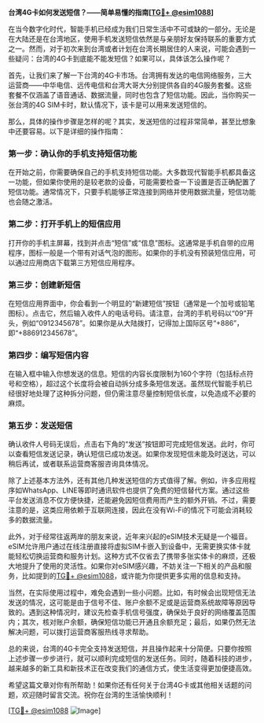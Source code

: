 **台湾4G卡如何发送短信？——简单易懂的指南[[TG💪+ @esim1088](https://t.me/s/esim1088)]**

在当今数字化时代，智能手机已经成为我们日常生活中不可或缺的一部分。无论是在大陆还是在台湾地区，使用手机发送短信依然是与亲朋好友保持联系的重要方式之一。然而，对于初次来到台湾或者计划在台湾长期居住的人来说，可能会遇到一些疑问：台湾的4G卡到底能不能发短信？如果可以，具体该怎么操作呢？

首先，让我们来了解一下台湾的4G卡市场。台湾拥有发达的电信网络服务，三大运营商——中华电信、远传电信和台湾大哥大分别提供各自的4G服务套餐。这些套餐不仅涵盖了语音通话、数据流量，同时也包含了短信功能。因此，当你购买一张台湾的4G SIM卡时，默认情况下，该卡是可以用来发送短信的。

那么，具体的操作步骤是怎样的呢？其实，发送短信的过程非常简单，甚至比想象中还要容易。以下是详细的操作指南：

### **第一步：确认你的手机支持短信功能**
在开始之前，你需要确保自己的手机支持短信功能。大多数现代智能手机都具备这一功能，但如果你使用的是较老款的设备，可能需要检查一下设置是否正确配置了短信功能。通常情况下，只要手机能够正常连接到网络并使用数据流量，短信功能也会随之激活。

### **第二步：打开手机上的短信应用**
打开你的手机主屏幕，找到并点击“短信”或“信息”图标。这通常是手机自带的应用程序，图标一般是一个带有对话气泡的图形。如果你的手机没有预装短信应用，可以通过应用商店下载第三方短信应用程序。

### **第三步：创建新短信**
在短信应用界面中，你会看到一个明显的“新建短信”按钮（通常是一个加号或铅笔图标）。点击它，然后输入收件人的电话号码。请注意，台湾的手机号码以“09”开头，例如“0912345678”。如果你是从大陆拨打，记得加上国际区号“+886”，即“+886912345678”。

### **第四步：编写短信内容**
在输入框中输入你想发送的信息。短信的内容长度限制为160个字符（包括标点符号和空格），超过这个长度将会被自动拆分成多条短信发送。虽然现代智能手机已经很好地处理了这种拆分问题，但仍需注意尽量控制短信长度，以免造成不必要的麻烦。

### **第五步：发送短信**
确认收件人号码无误后，点击右下角的“发送”按钮即可完成短信发送。此时，你可以查看短信发送记录，确认短信已成功发送。如果你发现短信未能及时送达，可以稍后再试，或者联系运营商客服咨询具体情况。

除了上述基本方法外，还有其他几种发送短信的方式值得了解。例如，许多应用程序如WhatsApp、LINE等即时通讯软件也提供了免费的短信替代方案。通过这些平台发送消息不仅方便快捷，还能避免因短信费用而产生的额外开销。不过，需要注意的是，这类应用依赖于互联网连接，因此在没有Wi-Fi的情况下可能会消耗较多的数据流量。

此外，对于经常往返两岸的朋友来说，近年来兴起的eSIM技术无疑是一个福音。eSIM允许用户通过在线注册直接将虚拟SIM卡嵌入到设备中，无需更换实体卡就能轻松切换运营商和服务计划。这种方式不仅省去了携带多张实体卡的麻烦，还极大地提升了使用的灵活性。如果你对eSIM感兴趣，不妨关注一下相关的产品和服务，比如提到的[TG💪+ @esim1088](https://t.me/s/esim1088)，或许能为你提供更多实用的信息和支持。

当然，在实际使用过程中，难免会遇到一些小问题。比如，有时候会出现短信无法发送的情况，这可能是由于信号不佳、账户余额不足或是运营商系统故障等原因导致的。遇到这种情况时，建议先检查手机信号强度，确保处于良好的网络覆盖范围内；其次，核对账户余额，确保短信功能已开通且余额充足；最后，如果仍然无法解决问题，可以拨打运营商客服热线寻求帮助。

总的来说，台湾的4G卡完全支持发送短信，并且操作起来十分简便。只要你按照上述步骤一步步进行，就可以顺利完成短信的发送任务。同时，随着科技的进步，越来越多的新工具和新技术正在改变我们的通信方式，使生活变得更加便捷高效。

希望这篇文章对你有所帮助！如果你还有任何关于台湾4G卡或其他相关话题的问题，欢迎随时留言交流。祝你在台湾的生活愉快顺利！

[[TG💪+ @esim1088](https://t.me/s/esim1088) ![Image](https://i.postimg.cc/4NQfJmqS/Snipaste-2025-05-13-00-14-12.png)]